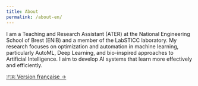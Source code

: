 ```yaml
---
title: About
permalink: /about-en/
---
```


I am a Teaching and Research Assistant (ATER) at the National Engineering School of Brest (ENIB) and a member of the LabSTICC laboratory.
My research focuses on optimization and automation in machine learning, particularly AutoML, Deep Learning, and bio-inspired approaches to Artificial Intelligence.
I aim to develop AI systems that learn more effectively and efficiently.

[🇫🇷 Version française →](/about/)
